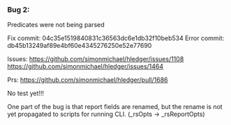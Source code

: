### Bug 2:
Predicates were not being parsed 

Fix commit: 04c35e1519840831c36563dc6e1db32f10beb534
Error commit: db45b13249af89e4bf60e4345276250e52e77690

Issues: 
https://github.com/simonmichael/hledger/issues/1108
https://github.com/simonmichael/hledger/issues/1464

Prs:
https://github.com/simonmichael/hledger/pull/1686

No test yet!!!


One part of the bug is that report fields are renamed, but the rename is not yet propagated to scripts for running CLI.
(_rsOpts -> _rsReportOpts)


